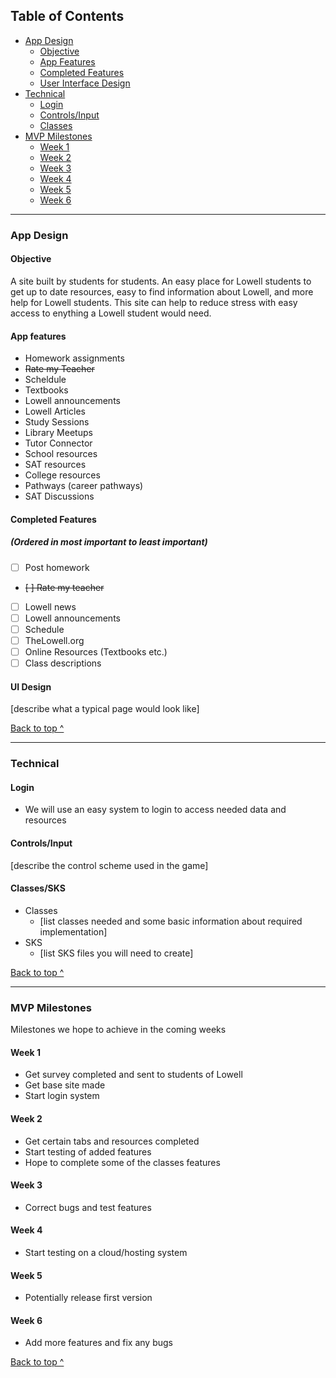 ## Table of Contents
  * [App Design](#app-design)
    * [Objective](#objective)
    * [App Features](#app-features)
    * [Completed Features](#completed-features)
    * [User Interface Design](#ui-design)
  * [Technical](#technical)
    * [Login](#login)
    * [Controls/Input](#controlsinput)
    * [Classes](#classessks)
  * [MVP Milestones](#mvp-milestones)
    * [Week 1](#week-1)
    * [Week 2](#week-2)
    * [Week 3](#week-3)
    * [Week 4](#week-4)
    * [Week 5](#week-5)
    * [Week 6](#week-6)

---

### App Design

#### Objective
A site built by students for students.
An easy place for Lowell students to get up to date resources, easy to find information about Lowell, and more help for Lowell students. This site can help to reduce stress with easy access to enything a Lowell student would need.

#### App features
- Homework assignments
- ~~Rate my Teacher~~
- Scheldule
- Textbooks
- Lowell announcements
- Lowell Articles
- Study Sessions
 - Library Meetups
- Tutor Connector
- School resources
 - SAT resources
 - College resources
- Pathways (career pathways)
- SAT Discussions

#### Completed Features
##### (Ordered in most important to least important)
- [ ] Post homework
- ~~[ ] Rate my teacher~~
- [ ] Lowell news
- [ ] Lowell announcements
- [ ] Schedule
- [ ] TheLowell.org
- [ ] Online Resources (Textbooks etc.)
- [ ] Class descriptions

#### UI Design
[describe what a typical page would look like]

[Back to top ^](#)

---

### Technical

#### Login
* We will use an easy system to login to access needed data and resources

#### Controls/Input
[describe the control scheme used in the game]

#### Classes/SKS
* Classes
  * [list classes needed and some basic information about required implementation]
* SKS
  * [list SKS files you will need to create]

[Back to top ^](#)

---

### MVP Milestones
Milestones we hope to achieve in the coming weeks

#### Week 1
* Get survey completed and sent to students of Lowell
* Get base site made
* Start login system

#### Week 2
* Get certain tabs and resources completed
* Start testing of added features
* Hope to complete some of the classes features

#### Week 3
* Correct bugs and test features

#### Week 4
* Start testing on a cloud/hosting system

#### Week 5
* Potentially release first version

#### Week 6
* Add more features and fix any bugs

[Back to top ^](#)
